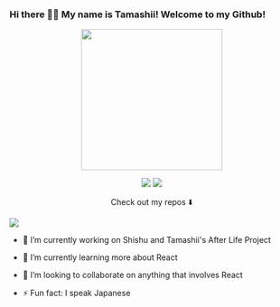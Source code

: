 
### Hi there 👋🏾  My name is Tamashii! Welcome to my Github!

<p align="center">
  <img width="250" src="https://media.giphy.com/media/jIgXf4hgbHCeKiXpvt/giphy.gif">
</p>


<p align="center">
<a href= "https://dev.to/ari_hacks"><img src="https://img.icons8.com/windows/32/000000/dev.png"/></a>
<a href= "https://twitter.com/ari_hacks"><img src="https://img.icons8.com/material-outlined/30/000000/twitter.png"/></a>
</p>

<p align="center">
Check out my repos ⬇️  
</p>

![](https://visitor-badge.glitch.me/badge?page_id=ari-hacks.ari-hacks)

- 🔭 I’m currently working on Shishu and Tamashii's After Life Project
- 🌱 I’m currently learning more about React
- 👯 I’m looking to collaborate on anything that involves React




- ⚡ Fun fact: I speak Japanese

